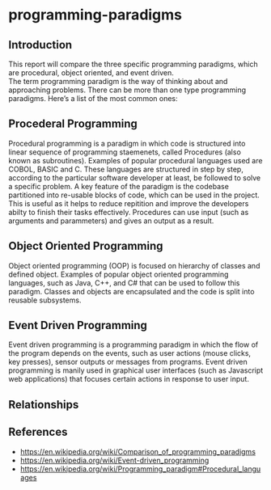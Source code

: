 # programming-paradigms

## Introduction
This report will compare the three specific programming paradigms, which are procedural, object oriented, and event driven.  
The term programming paradigm is the way of thinking about and approaching problems. There can be more than one type programming paradigms. Here’s a list of the most common ones:

## Procederal Programming
Procedural programming is a paradigm in which code is structured into linear sequence of programming staemenets, called Procedures (also known as subroutines). Examples of popular procedural languages used are COBOL, BASIC and C. These languages are structured in step by step, according to the particular software developer at least, be followed to solve a specific problem. A key feature of the paradigm is the codebase partitioned into re-usable blocks of code, which can be used in the project. This is useful as it helps to reduce repitition and improve the developers abilty to finish their tasks effectively. Procedures can use input (such as arguments and parammeters) and gives an output as a result.

## Object Oriented Programming
Object oriented programming (OOP) is focused on hierarchy of classes and defined object. Examples of popular object oriented programming languages, such as Java, C++, and C# that can be used to follow this paradigm. Classes and objects are encapsulated and the code is split into reusable subsystems. 

## Event Driven Programming
Event driven programming is a programming paradigm in which the flow of the program  depends on the events, such as user actions (mouse clicks, key presses), sensor outputs or messages from programs. Event driven programming is manily used in graphical user interfaces (such as Javascript web applications) that focuses certain actions in response to user input. 

## Relationships

## References
- https://en.wikipedia.org/wiki/Comparison_of_programming_paradigms
- https://en.wikipedia.org/wiki/Event-driven_programming
- https://en.wikipedia.org/wiki/Programming_paradigm#Procedural_languages
